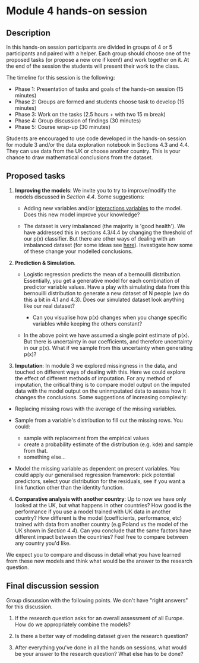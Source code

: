 
# Module 4 hands-on session

## Description
In this hands-on session participants are divided in groups of 4 or 5 participants and paired with a helper. Each group should choose one of the proposed tasks (or propose a new one if keen!) and work together on it. At the end of the session the students will present their work to the class.

The timeline for this session is the following:

- Phase 1: Presentation of tasks and goals of the hands-on session (15 minutes)
- Phase 2: Groups are formed and students choose task to develop (15 minutes)
- Phase 3: Work on the tasks (2.5 hours + with two 15 m break)
- Phase 4: Group discussion of findings (30 minutes)
- Phase 5: Course wrap-up (30 minutes)

Students are encouraged to use code developed in the hands-on session for module 3 and/or the data exploration notebook in Sections 4.3 and 4.4. 
They can use data from the UK or choose another country. This is your chance to draw mathematical conclusions from the dataset.

## Proposed tasks

1. **Improving the models**: We invite you to try to improve/modify the models discussed in _Section 4.4_. Some suggestions: 
        
    - Adding new variables and/or [interactions variables](https://en.wikipedia.org/wiki/Interaction_(statistics))  to the model. Does this new model improve your knowledge?
    
    - The dataset is very imbalanced (the majority is 'good health'). We have addressed this in sections 4.3/4.4 by changing the threshold of our p(x) classifier. But there are other ways of dealing with an imbalanced dataset (for some ideas see [here](https://towardsdatascience.com/how-to-deal-with-imbalanced-data-34ab7db9b100)). Investigate how some of these change your modelled conclusions.
    
2. **Prediction & Simulation**.

    - Logistic regression predicts the mean of a bernouilli distribution. Essentially, you get a generative model for each combination of predictor variable values. Have a play with simulating data from this bernouilli distribution to generate a new dataset of N people (we do this a bit in 4.1 and 4.3). Does our simulated dataset look anything like our real dataset? 
        - Can you visualise how p(x) changes when you change specific variables while keeping the others constant? 

    - In the above point we have assumed a single point estimate of p(x). But there is uncertainty in our coefficients, and therefore uncertainty in our p(x). What if we sample from this uncertainty when generating p(x)? 
    
3. **Imputation**: In module 3 we explored missingness in the data, and touched on different ways of dealing with this. Here we could explore the effect of different methods of imputation. For any method of imputation, the critical thing is to compare model output on the imputed data with the model output on the uninmputated data to assess how it changes the conclusions. Some suggestions of increasing complexity:

 -  Replacing missing rows with the average of the missing variables. 

 -  Sample from a variable's distribution to fill out the missing rows. You could:
    - sample with replacement from the empirical values
    - create a probability estimate of the distribution (e.g. kde) and sample from that.
    - something else...

- Model the missing variable as dependent on present variables. You could apply our generalised regression framework: pick potential predictors, select your distribution for the residuals, see if you want a link function other than the identity function.
    
4. **Comparative analysis with another country**: Up to now we have only looked at the UK, but what happens in other countries?
How good is the performance if you use a model trained with UK data in another country? How different is the model (coefficients, performance, etc) trained with data from
   another country (e.g Poland vs the model of the UK shown in _Section 4.4_). Can you conclude that the same factors have different
   impact between the countries? Feel free to compare between any country you'd like.
   
    
We expect you to compare and discuss in detail what you have learned from these new models and think what would be the answer
to the research question. 

## Final discussion session

Group discussion with the following points. We don't have "right answers" for this discussion. 

1. If the research question asks for an overall assessment of all Europe. How do we appropriately combine the models?
   
2. Is there a better way of modeling dataset given the research question?
   
3. After everything you've done in all the hands on sessions, what would be your answer to
the research question? What else has to be done? 

